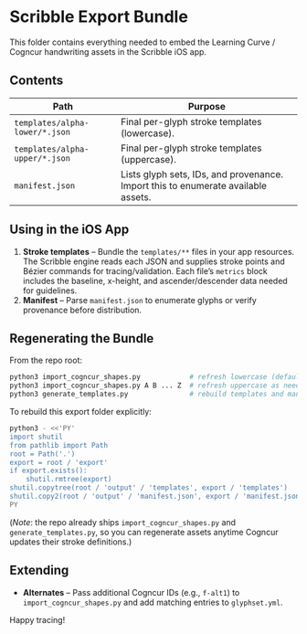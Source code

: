 # Scribble Export Bundle

This folder contains everything needed to embed the Learning Curve / Cogncur handwriting assets in the Scribble iOS app.

## Contents

| Path | Purpose |
|------|---------|
| `templates/alpha-lower/*.json` | Final per-glyph stroke templates (lowercase). |
| `templates/alpha-upper/*.json` | Final per-glyph stroke templates (uppercase). |
| `manifest.json` | Lists glyph sets, IDs, and provenance. Import this to enumerate available assets. |

## Using in the iOS App

1. **Stroke templates** – Bundle the `templates/**` files in your app resources. The Scribble engine reads each JSON and supplies stroke points and Bézier commands for tracing/validation. Each file’s `metrics` block includes the baseline, x-height, and ascender/descender data needed for guidelines.
2. **Manifest** – Parse `manifest.json` to enumerate glyphs or verify provenance before distribution.

## Regenerating the Bundle

From the repo root:

```bash
python3 import_cogncur_shapes.py            # refresh lowercase (default a–z)
python3 import_cogncur_shapes.py A B ... Z  # refresh uppercase as needed
python3 generate_templates.py               # rebuild templates and manifest
```

To rebuild this export folder explicitly:

```bash
python3 - <<'PY'
import shutil
from pathlib import Path
root = Path('.')
export = root / 'export'
if export.exists():
    shutil.rmtree(export)
shutil.copytree(root / 'output' / 'templates', export / 'templates')
shutil.copy2(root / 'output' / 'manifest.json', export / 'manifest.json')
PY
```

(_Note_: the repo already ships `import_cogncur_shapes.py` and `generate_templates.py`, so you can regenerate assets anytime Cogncur updates their stroke definitions.)

## Extending

- **Alternates** – Pass additional Cogncur IDs (e.g., `f-alt1`) to `import_cogncur_shapes.py` and add matching entries to `glyphset.yml`.

Happy tracing!
